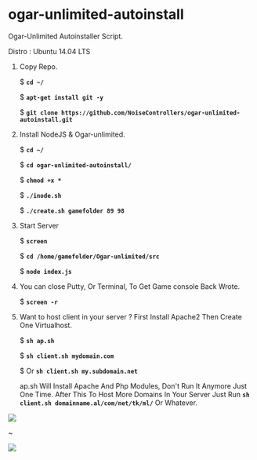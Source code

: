 # ogar-unlimited-autoinstall
Ogar-Unlimited Autoinstaller Script. 

Distro : Ubuntu 14.04 LTS

1. Copy Repo.
   
   $ **`cd ~/`**
   
   $ **`apt-get install git -y`**
   
   $ **`git clone https://github.com/NoiseControllers/ogar-unlimited-autoinstall.git`**
   
2. Install NodeJS & Ogar-unlimited.

   $ **`cd ~/`**

   $ **`cd ogar-unlimited-autoinstall/`**
   
   $ **`chmod +x *`**
   
   $ **`./inode.sh`**
   
   $ **`./create.sh gamefolder 89 98`**
   
3. Start Server
   
   $ **`screen`**

   $ **`cd /home/gamefolder/Ogar-unlimited/src`**
   
   $ **`node index.js`**
   
4. You can close Putty, Or Terminal, To Get Game console Back Wrote.
   
   $ **`screen -r`**

5. Want to host client in your server ? First Install Apache2 Then Create One Virtualhost.

    $ **`sh ap.sh`** 
    
    $ **`sh client.sh mydomain.com`**
    
    $ Or **`sh client.sh my.subdomain.net`**
    
    ap.sh Will Install Apache And Php Modules, Don't Run It Anymore Just One Time. After This To Host More Domains
    In Your Server Just Run **`sh client.sh domainname.al/com/net/tk/ml/`** Or Whatever.

![](http://image.prntscr.com/image/ee485c4f68b44c4b832f5875ebbe7bf4.png)

~

![](http://image.prntscr.com/image/0bb0615b49dc4dc0bea618edd7f39059.png)
